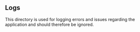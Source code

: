 Logs
----

This directory is used for logging errors and issues regarding the application and should therefore be ignored.
